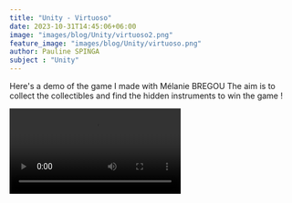 ```yaml
---
title: "Unity - Virtuoso"
date: 2023-10-31T14:45:06+06:00
image: "images/blog/Unity/virtuoso2.png"
feature_image: "images/blog/Unity/virtuoso.png"
author: Pauline SPINGA
subject : "Unity"
---
```


Here's a demo of the game I made with Mélanie BREGOU
The aim is to collect the collectibles and find the hidden instruments to win the game !

![demo](https://i.imgur.com/nLgJ5yp.mp4)